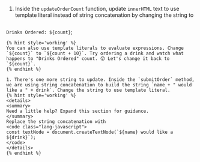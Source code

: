 1. Inside the `updateOrderCount` function, update `innerHTML` text to use template literal instead of string concatenation by changing the string to
   ```javascript
`Drinks Ordered: ${count}`;
   ```
   {% hint style='working' %}
You can also use template literals to evaluate expressions. Change `${count}` to `${count + 10}`. Try ordering a drink and watch what happens to "Drinks Ordered" count. 😲 Let's change it back to `${count}`.
   {% endhint %}

1. There's one more string to update. Inside the `submitOrder` method, we are using string concatenation to build the string `name + " would like a " + drink`. Change the string to use template literal.
   {% hint style='working' %}
<details>
<summary>
Need a little help? Expand this section for guidance. 
</summary> 
Replace the string concatenation with 
<code class="lang-javascript">
const textNode = document.createTextNode(`${name} would like a ${drink}`);
</code>
</details>
   {% endhint %}
